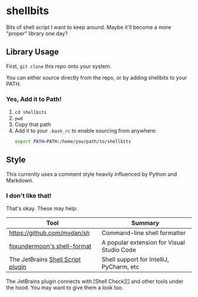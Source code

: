 # shellbits
Bits of shell script I want to keep around. Maybe it'll become a more "proper" library one day?

## Library Usage

First, `git clone` this repo onto your system.

You can either source directly from the repo, or by adding shellbits to
your PATH.

### Yes, Add it to Path!

1. `cd shellbits`
2. `pwd` 
3. Copy that path
2. Add it to your `.bash_rc` to enable sourcing from anywhere:
    ```bash
    export PATH=PATH:/home/you/path/to/shellbits
    ```

## Style

[foxundermoon's shell-format]: https://marketplace.visualstudio.com/items?itemName=foxundermoon.shell-format
[ShellCheck]: https://github.com/koalaman/shellcheck
[Shell Script plugin]: https://plugins.jetbrains.com/plugin/13122-shell-script

This currently uses a comment style heavily influenced by Python and Markdown.

### I don't like that!

That's okay. These may help:

| Tool                                  | Summary                                    |
|---------------------------------------|--------------------------------------------|
| https://github.com/mvdan/sh           | Command-line shell formatter               |
| [foxundermoon's shell-format][]       | A popular extension for Visual Studio Code |
| The JetBrains [Shell Script plugin][] | Shell support for IntelliJ, PyCharm, etc   |

The JetBrains plugin connects with [Shell Check][] and other tools under the hood. You
may want to give them a look too.
